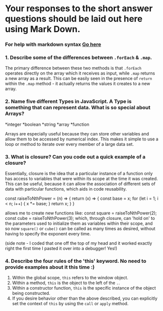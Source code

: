 # Your responses to the short answer questions should be laid out here using Mark Down.
### For help with markdown syntax [Go here](https://github.com/adam-p/markdown-here/wiki/Markdown-Cheatsheet)

### 1. Describe some of the differences between `.forEach` & `.map`.

The primary difference between these two methods is that `.forEach` operates directly on the array which it receives as input, while `.map` returns a new array as a result.  This can be easily seen in the presence of `return` within the `.map` method - it actually returns the values it creates to a new array.

### 2. Name five different Types in JavaScript. A Type is something that can represent data. What is so special about Arrays?

  *integer
  *boolean
  *string
  *array
  *function

Arrays are especially useful because they can store other variables and allow them to be accessed by numerical index.  This makes it simple to use a loop or method to iterate over every member of a large data set.

### 3. What is closure? Can you code out a quick example of a closure?

Essentially, closure is the idea that a particular instance of a function only has access to variables that were within its scope at the time it was created.  This can be useful, because it can allow the association of different sets of data with particular functions, which aids in code reusability.

const raiseToNthPower = (n) => {
  return (x) => {
    const base = x;
    for (let i = 1; i < n; i++) {
        x *= base;
    }
    return x;
  }
}

allows me to create new functions like:
const square = raiseToNthPower(2);
const cube = raiseToNthPower(3);
which, through closure, can 'hold on' to the parameters used to initialize them as variables within their scope, and so now `square()` or `cube()` can be called as many times as desired, without having to specify the exponent every time.

(side note - I coded that one off the top of my head and it worked exactly right the first time I pasted it over into a debugger! Yes!)

### 4. Describe the four rules of the 'this' keyword. No need to provide examples about it this time :)

1. Within the global scope, `this` refers to the window object.
2. Within a method, `this` is the object to the left of the `.`.
3. Within a constructor function, `this` is the specific instance of the object being constructed.
4. If you desire behavior other than the above described, you can explicitly set the context of `this` by using the `call` or `apply` method.